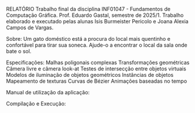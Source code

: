 RELATÓRIO
Trabalho final da disciplina INF01047 - Fundamentos de Computação Gráfica.
Prof. Eduardo Gastal, semestre de 2025/1.
Trabalho elaborado e executado pelas alunas Isis Burmeister Pericolo e Joana Alexia Campos de Vargas.

Sobre: Um gato doméstico está a procura do local mais quentinho e confortável para tirar sua soneca. Ajude-o a encontrar o local da sala onde bate o sol.

Especificações:
Malhas poligonais complexas
Transformações geométricas
Câmera livre e câmera look-at
Testes de intersecção entre objetos virtuais
Modelos de iluminação de objetos geométricos
Instâncias de objetos
Mapeamento de texturas
Curvas de Bézier
Animações baseadas no tempo

Manual de utilização da aplicação:

Compilação e Execução:
